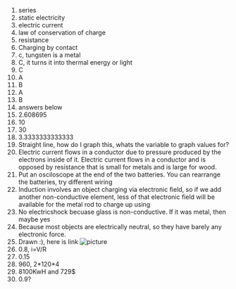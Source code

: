1. series
2. static electricity
3. electric current
4. law of conservation of charge
5. resistance
6. Charging by contact
7. c, tungsten is a metal
8. C, it turns it into thermal energy or light
9. C
10. A
11. B
12. A
13. B
14. answers below 
  1. 2.608695
  2. 10
  3. 30
  4. 3.3333333333333
  5. Straight line, how do I graph this, whats the variable to graph values for?
15. Electric current flows in a conductor due to pressure produced by the electrons inside of it. Electric current flows in a conductor and is opposed by resistance that is small for metals and is large for wood.
16. Put an osciloscope at the end of the two batteries. You can rearrange the batteries, try different wiring
17. Induction involves an object charging via electronic field, so if we add another non-conductive element, less of that electronic field will be available for the metal rod to charge up using
18. No electricshock becuase glass is non-conductive. If it was metal, then maybe yes
19.  Because most objects are electrically neutral, so they have barely any electronic force.
20. Drawn :), here is link ![picture][pic]
21. 0.8, i=V/R
22. 0.15
23. 960, 2\*120\*4
24. 8100KwH and 729$
25. 0.9?

[pic]: https://github.com/liamnaddell/schoolwork/blob/master/HighSchool/sci/d1.svg
